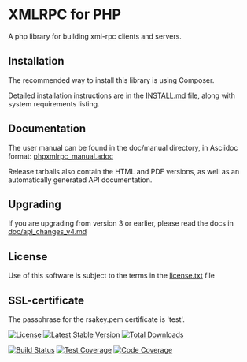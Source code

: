 XMLRPC for PHP
==============
A php library for building xml-rpc clients and servers.

Installation
------------
The recommended way to install this library is using Composer.

Detailed installation instructions are in the [INSTALL.md](INSTALL.md) file, along with system requirements listing.

Documentation
-------------
The user manual can be found in the doc/manual directory, in Asciidoc format: [phpxmlrpc_manual.adoc](doc/manual/phpxmlrpc_manual.adoc)

Release tarballs also contain the HTML and PDF versions, as well as an automatically generated API documentation.

Upgrading
---------
If you are upgrading from version 3 or earlier, please read the docs in [doc/api_changes_v4.md](doc/api_changes_v4.md)

License
-------
Use of this software is subject to the terms in the [license.txt](license.txt) file

SSL-certificate
---------------
The passphrase for the rsakey.pem certificate is 'test'.


[![License](https://poser.pugx.org/phpxmlrpc/phpxmlrpc/license)](https://packagist.org/packages/phpxmlrpc/phpxmlrpc)
[![Latest Stable Version](https://poser.pugx.org/phpxmlrpc/phpxmlrpc/v/stable)](https://packagist.org/packages/phpxmlrpc/phpxmlrpc)
[![Total Downloads](https://poser.pugx.org/phpxmlrpc/phpxmlrpc/downloads)](https://packagist.org/packages/phpxmlrpc/phpxmlrpc)

[![Build Status](https://travis-ci.org/gggeek/phpxmlrpc.svg?branch=php53)](https://travis-ci.org/gggeek/phpxmlrpc)
[![Test Coverage](https://codeclimate.com/github/gggeek/phpxmlrpc/badges/coverage.svg)](https://codeclimate.com/github/gggeek/phpxmlrpc)
[![Code Coverage](https://scrutinizer-ci.com/g/gggeek/phpxmlrpc/badges/coverage.png?b=php53)](https://scrutinizer-ci.com/g/gggeek/phpxmlrpc/?branch=php53)
